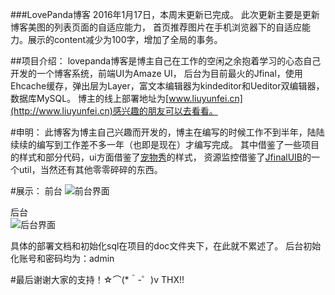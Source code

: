 ###LovePanda博客
	2016年1月17日，本周末更新已完成。
	此次更新主要是更新博客美图的列表页面的自适应能力，
	首页推荐图片在手机浏览器下的自适应能力。展示的content减少为100字，增加了全局的事务。
	
##项目介绍：
	lovepanda博客是博主自己在工作的空闲之余抱着学习的心态自己开发的一个博客系统，前端UI为Amaze UI，
	后台为目前最火的Jfinal，使用Ehcache缓存，弹出层为Layer，富文本编辑器为kindeditor和Ueditor双编辑器，数据库MySQL。
	博主的线上部署地址为[www.liuyunfei.cn](http://www.liuyunfei.cn)感兴趣的朋友可以去看看。
	
#申明：
	此博客为博主自己兴趣而开发的，博主在编写的时候工作不到半年，陆陆续续的编写到工作差不多一年（也即是现在）才编写完成。
	其中借鉴了一些项目的样式和部分代码，ui方面借鉴了[宠物秀](http://www.petshow.cc/)的样式，
	资源监控借鉴了[JfinalUIB](http://git.oschina.net/dongcb678/JfinalUIB)的一个util，当然还有其他零零碎碎的东西。
	
#展示：
前台
![前台界面](http://www.liuyunfei.cn/attached/image/20160117/20160117174517_746.png)

后台	
![后台界面](http://www.liuyunfei.cn/attached/image/20160117/20160117174642_976.png)

具体的部署文档和初始化sql在项目的doc文件夹下，在此就不累述了。
后台初始化账号和密码均为：admin

#最后谢谢大家的支持！☆⌒(*＾-゜)v THX!!

	

